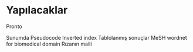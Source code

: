 # Yapılacaklar
Pronto

Sunumda Pseudocode
Inverted index
Tablolanmış sonuçlar
MeSH wordnet for biomedical domain
Rızanın maili

